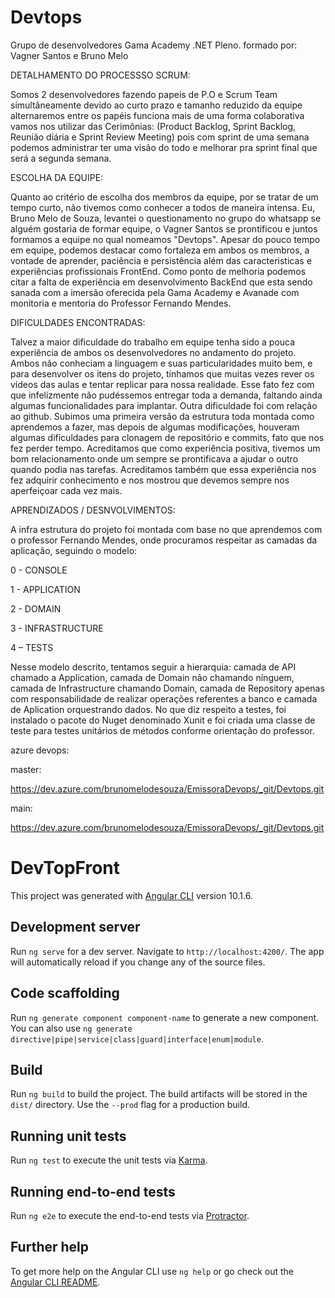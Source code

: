 
# Devtops
Grupo de desenvolvedores Gama Academy .NET Pleno. formado por: Vagner Santos e Bruno Melo

DETALHAMENTO DO PROCESSSO SCRUM:

Somos 2 desenvolvedores fazendo papeis de P.O e Scrum Team simultâneamente devido ao curto prazo e tamanho reduzido da equipe alternaremos entre os papéis funciona mais de uma forma colaborativa vamos nos utilizar das Cerimônias: (Product Backlog, Sprint Backlog, Reunião diária e Sprint Review Meeting) pois com sprint de uma semana podemos administrar ter uma visão do todo e melhorar pra sprint final que será a segunda semana.

ESCOLHA DA EQUIPE:

Quanto ao critério de escolha dos membros da equipe, por se tratar de um tempo curto, não tivemos como conhecer a todos de maneira intensa. Eu, Bruno Melo de Souza, levantei o questionamento no grupo do whatsapp se alguém gostaria de formar equipe, o Vagner Santos se prontificou e juntos formamos a equipe no qual nomeamos "Devtops". Apesar do pouco tempo em equipe, podemos destacar como fortaleza em ambos os membros, a vontade de aprender, paciência e persistência além das caracteristicas e experiências profissionais FrontEnd. Como ponto de melhoria podemos citar a falta de experiência em desenvolvimento BackEnd que esta sendo sanada com a imersão oferecida pela Gama Academy e Avanade com monitoria e mentoria do Professor Fernando Mendes.

DIFICULDADES ENCONTRADAS: 

Talvez a maior dificuldade do trabalho em equipe tenha sido a pouca experiência de ambos os desenvolvedores no andamento do projeto. Ambos não conheciam a linguagem e suas particularidades muito bem, e para desenvolver os itens do projeto, tínhamos que muitas vezes rever os vídeos das aulas e tentar replicar para nossa realidade. Esse fato fez com que infelizmente não pudéssemos entregar toda a demanda, faltando ainda algumas funcionalidades para implantar. Outra dificuldade foi com relação ao github. Subimos uma primeira versão da estrutura toda montada como aprendemos a fazer, mas depois de algumas modificações, houveram algumas dificuldades para clonagem de repositório e commits, fato que nos fez perder tempo.
Acreditamos que como experiência positiva, tivemos um bom relacionamento onde um sempre se prontificava a ajudar o outro quando podia nas tarefas. Acreditamos também que essa experiência nos fez adquirir conhecimento e nos mostrou que devemos sempre nos aperfeiçoar cada vez mais.

APRENDIZADOS / DESNVOLVIMENTOS:

A infra estrutura do projeto foi montada com base no que aprendemos com o professor Fernando Mendes, onde procuramos respeitar as camadas da aplicação, seguindo o modelo:

0 - CONSOLE

1 - APPLICATION

2 - DOMAIN

3 - INFRASTRUCTURE

4 – TESTS

Nesse modelo descrito, tentamos seguir a hierarquia: camada de API chamado a Application, camada de Domain não chamando nínguem, camada de Infrastructure chamando Domain, camada de Repository apenas com responsabilidade de realizar operações referentes a banco e camada de Aplication orquestrando dados. No que diz respeito a testes, foi instalado o pacote do Nuget denominado Xunit e foi criada uma classe de teste para testes unitários de métodos conforme orientação do professor. 

azure devops:

master:

https://dev.azure.com/brunomelodesouza/EmissoraDevops/_git/Devtops.git

main:

https://dev.azure.com/brunomelodesouza/EmissoraDevops/_git/Devtops.git



# DevTopFront

This project was generated with [Angular CLI](https://github.com/angular/angular-cli) version 10.1.6.

## Development server

Run `ng serve` for a dev server. Navigate to `http://localhost:4200/`. The app will automatically reload if you change any of the source files.

## Code scaffolding

Run `ng generate component component-name` to generate a new component. You can also use `ng generate directive|pipe|service|class|guard|interface|enum|module`.

## Build

Run `ng build` to build the project. The build artifacts will be stored in the `dist/` directory. Use the `--prod` flag for a production build.

## Running unit tests

Run `ng test` to execute the unit tests via [Karma](https://karma-runner.github.io).

## Running end-to-end tests

Run `ng e2e` to execute the end-to-end tests via [Protractor](http://www.protractortest.org/).

## Further help

To get more help on the Angular CLI use `ng help` or go check out the [Angular CLI README](https://github.com/angular/angular-cli/blob/master/README.md).
